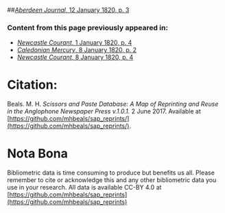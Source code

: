 ##[*Aberdeen Journal*, 12 January 1820, p. 3](https://mhbeals.github.io/sap_html/Aberdeen-Journal/Aberdeen-Journal-12-January-1820-p-3)

### Content from this page previously appeared in:
+ [*Newcastle Courant*, 1 January 1820, p. 4](https://mhbeals.github.io/sap_html/Newcastle-Courant/Newcastle-Courant-1-January-1820-p-4)
+ [*Caledonian Mercury*, 8 January 1820, p. 2](https://mhbeals.github.io/sap_html/Caledonian-Mercury/Caledonian-Mercury-8-January-1820-p-2)
+ [*Newcastle Courant*, 8 January 1820, p. 4](https://mhbeals.github.io/sap_html/Newcastle-Courant/Newcastle-Courant-8-January-1820-p-4)
                    
# Citation: 

Beals. M. H. *Scissors and Paste Database: A Map of Reprinting and Reuse in the Anglophone Newspaper Press v.1.0.1.* 2 June 2017. Available at [https://github.com/mhbeals/sap_reprints/](https://github.com/mhbeals/sap_reprints/). 
                    
# Nota Bona

Bibliometric data is time consuming to produce but benefits us all. Please remember to cite or acknowledge this and any other bibliometric data you use in your research. All data is available CC-BY 4.0 at [https://github.com/mhbeals/sap_reprints](https://github.com/mhbeals/sap_reprints)